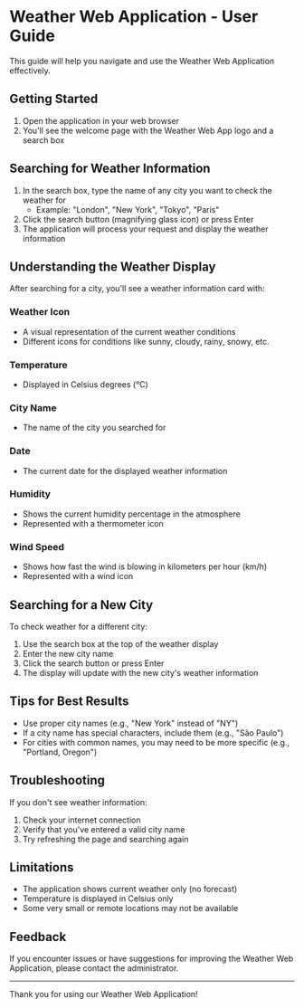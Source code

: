 # Weather Web Application - User Guide

This guide will help you navigate and use the Weather Web Application effectively.

## Getting Started

1. Open the application in your web browser
2. You'll see the welcome page with the Weather Web App logo and a search box

## Searching for Weather Information

1. In the search box, type the name of any city you want to check the weather for
   - Example: "London", "New York", "Tokyo", "Paris"
2. Click the search button (magnifying glass icon) or press Enter
3. The application will process your request and display the weather information

## Understanding the Weather Display

After searching for a city, you'll see a weather information card with:

### Weather Icon
- A visual representation of the current weather conditions 
- Different icons for conditions like sunny, cloudy, rainy, snowy, etc.

### Temperature
- Displayed in Celsius degrees (°C)

### City Name
- The name of the city you searched for

### Date
- The current date for the displayed weather information

### Humidity
- Shows the current humidity percentage in the atmosphere
- Represented with a thermometer icon

### Wind Speed
- Shows how fast the wind is blowing in kilometers per hour (km/h)
- Represented with a wind icon

## Searching for a New City

To check weather for a different city:
1. Use the search box at the top of the weather display
2. Enter the new city name
3. Click the search button or press Enter
4. The display will update with the new city's weather information

## Tips for Best Results

- Use proper city names (e.g., "New York" instead of "NY")
- If a city name has special characters, include them (e.g., "São Paulo")
- For cities with common names, you may need to be more specific (e.g., "Portland, Oregon")

## Troubleshooting

If you don't see weather information:
1. Check your internet connection
2. Verify that you've entered a valid city name
3. Try refreshing the page and searching again

## Limitations

- The application shows current weather only (no forecast)
- Temperature is displayed in Celsius only
- Some very small or remote locations may not be available

## Feedback

If you encounter issues or have suggestions for improving the Weather Web Application, please contact the administrator.

---

Thank you for using our Weather Web Application! 
